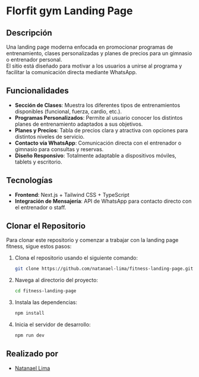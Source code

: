 # Florfit gym Landing Page

## Descripción

Una landing page moderna enfocada en promocionar programas de entrenamiento, clases personalizadas y planes de precios para un gimnasio o entrenador personal.  
El sitio está diseñado para motivar a los usuarios a unirse al programa y facilitar la comunicación directa mediante WhatsApp.

## Funcionalidades

- **Sección de Clases**: Muestra los diferentes tipos de entrenamientos disponibles (funcional, fuerza, cardio, etc.).
- **Programas Personalizados**: Permite al usuario conocer los distintos planes de entrenamiento adaptados a sus objetivos.
- **Planes y Precios**: Tabla de precios clara y atractiva con opciones para distintos niveles de servicio.
- **Contacto vía WhatsApp**: Comunicación directa con el entrenador o gimnasio para consultas y reservas.
- **Diseño Responsivo**: Totalmente adaptable a dispositivos móviles, tablets y escritorio.

## Tecnologías

- **Frontend**: Next.js + Tailwind CSS + TypeScript  
- **Integración de Mensajería**: API de WhatsApp para contacto directo con el entrenador o staff.

## Clonar el Repositorio

Para clonar este repositorio y comenzar a trabajar con la landing page fitness, sigue estos pasos:

1. Clona el repositorio usando el siguiente comando:

   ```bash
   git clone https://github.com/natanael-lima/fitness-landing-page.git
   
2. Navega al directorio del proyecto:
   ```bash
   cd fitness-landing-page
   ```
3. Instala las dependencias:
 
   ```bash
   npm install
   ```
4. Inicia el servidor de desarrollo:
   ```bash
   npm run dev
   ```   
## Realizado por

- [Natanael Lima](https://github.com/natanael-lima)
